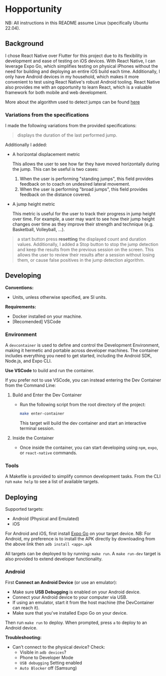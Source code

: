 # Hopportunity

NB: All instructions in this README assume Linux (specifically Ubuntu 22.04).

## Background

I chose React Native over Flutter for this project due to its flexibility in development and ease of testing on iOS devices.
With React Native, I can leverage Expo Go, which simplifies testing on physical iPhones without the need for building and deploying an entire iOS build each time.
Additionally, I only have Android devices in my household, which makes it more convenient to test using React Native's robust Android tooling.
React Native also provides me with an opportunity to learn React, which is a valuable framework for both mobile and web development.

More about the algorithm used to detect jumps can be found [here](./algorithm.md)

### Variations from the specifications

I made the following variations from the provided specifications:

> displays the duration of the last performed jump.

Additionally I added:
* A horizontal displacement metric

   This allows the user to see how far they have moved horizontally during the jump.
   This can be useful is two cases:
   1. When the user is performing "standing jumps", this field provides feedback on to coach on undesired lateral movement.
   2. When the user is performing "broad jumps", this field provides feedback on the distance covered.

* A jump height metric

   This metric is useful for the user to track their progress in jump height over time. For example, a user may want to see how their jump height changes over time as they improve their strength and technique (e.g. Basketball, Volleyball, ...).


> a start button press **resetting** the displayed count and duration values.
Additionally, I added a Stop button to stop the jump detection and keep the results from the previous session on the screen.
This allows the user to review their results after a session without losing them, or cause false positives in the jump detection algorithm.


## Developing

**Conventions:**

- Units, unless otherwise specified, are SI units.

**Requirements:**

- Docker installed on your machine.
- [Recomended] VSCode

### Environment

A `devcontainer` is used to define and control the Development Environment, making it hermetic and portable across developer machines.
The container includes everything you need to get started, including the Android SDK, Node.js, and Expo CLI.

**Use VSCode** to build and run the container.

If you prefer not to use VSCode, you can instead entering the Dev Container from the Command Line:

1. Build and Enter the Dev Container

   - Run the following script from the root directory of the project:
     ```sh
     make enter-container
     ```
     This target will build the dev container and start an interactive terminal session.

2. Inside the Container
   - Once inside the container, you can start developing using `npm`, `expo`, or `react-native` commands.

### Tools

A Makefile is provided to simplify common development tasks.
From the CLI run `make help` to see a list of available targets.

## Deploying

Supported targets:

- Android (Physical and Emulated)
- iOS

For Android and iOS, first install [Expo Go](https://expo.dev/go) on your target device.
NB: For Android, my preference is to install the APK directly by downloading from the above link then `adb install <app>.apk`

All targets can be deployed to by running: `make run`.
A `make run-dev` target is also provided to extend developer functionality.

### Android

First **Connect an Android Device** (or use an emulator):

- Make sure **USB Debugging** is enabled on your Android device.
- Connect your Android device to your computer via USB.
- If using an emulator, start it from the host machine (the DevContainer can reach it).
- Make sure that you've installed Expo Go on your device.

Then run `make run` to deploy.
When prompted, press `a` to deploy to an Android device.

**Troubleshooting:**

- Can't connect to the physical device? Check:
  - Visible in `adb devices`?
  - Phone to Developer Mode
  - `USB debugging` Setting enabled
  - `Auto Blocker` off (Samsung)
